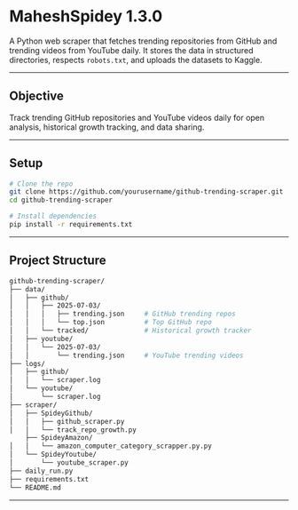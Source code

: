 # MaheshSpidey 1.3.0

A Python web scraper that fetches trending repositories from GitHub and trending videos from YouTube daily. It stores the data in structured directories, respects `robots.txt`, and uploads the datasets to Kaggle.

---

## Objective

Track trending GitHub repositories and YouTube videos daily for open analysis, historical growth tracking, and data sharing.

---

## Setup

```bash
# Clone the repo
git clone https://github.com/yourusername/github-trending-scraper.git
cd github-trending-scraper

# Install dependencies
pip install -r requirements.txt
```

---

## Project Structure

```bash
github-trending-scraper/
├── data/
│   ├── github/
│   │   ├── 2025-07-03/
│   │   │   ├── trending.json     # GitHub trending repos
│   │   │   └── top.json          # Top GitHub repo
│   │   └── tracked/              # Historical growth tracker
│   ├── youtube/
│   │   └── 2025-07-03/
│   │       └── trending.json     # YouTube trending videos
├── logs/
│   ├── github/
│   │   └── scraper.log
│   └── youtube/
│       └── scraper.log
├── scraper/
│   ├── SpideyGithub/
│   │   ├── github_scraper.py
│   │   └── track_repo_growth.py
    ├── SpideyAmazon/
│   │   └── amazon_computer_category_scrapper.py.py 
│   └── SpideyYoutube/
│       └── youtube_scraper.py
├── daily_run.py
├── requirements.txt
└── README.md
```

---
